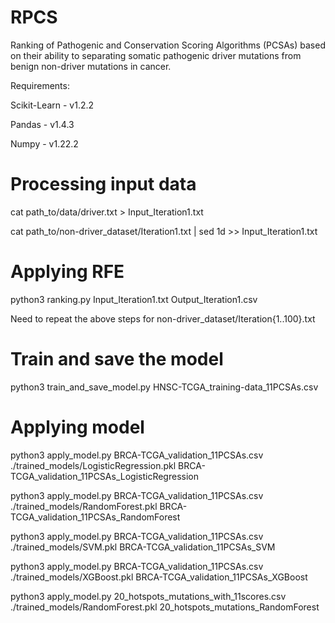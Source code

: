 # RPCS
Ranking of Pathogenic and Conservation Scoring Algorithms (PCSAs) based on their ability to separating somatic pathogenic driver mutations from benign non-driver mutations in cancer.

Requirements:

Scikit-Learn - v1.2.2

Pandas - v1.4.3

Numpy - v1.22.2

# Processing input data

cat path_to/data/driver.txt > Input_Iteration1.txt

cat path_to/non-driver_dataset/Iteration1.txt | sed 1d >> Input_Iteration1.txt

# Applying RFE
python3 ranking.py Input_Iteration1.txt Output_Iteration1.csv

 Need to repeat the above steps for non-driver_dataset/Iteration{1..100}.txt


# Train and save the model
python3 train_and_save_model.py HNSC-TCGA_training-data_11PCSAs.csv

# Applying model

python3 apply_model.py BRCA-TCGA_validation_11PCSAs.csv ./trained_models/LogisticRegression.pkl BRCA-TCGA_validation_11PCSAs_LogisticRegression

python3 apply_model.py BRCA-TCGA_validation_11PCSAs.csv ./trained_models/RandomForest.pkl BRCA-TCGA_validation_11PCSAs_RandomForest

python3 apply_model.py BRCA-TCGA_validation_11PCSAs.csv ./trained_models/SVM.pkl BRCA-TCGA_validation_11PCSAs_SVM

python3 apply_model.py BRCA-TCGA_validation_11PCSAs.csv ./trained_models/XGBoost.pkl BRCA-TCGA_validation_11PCSAs_XGBoost

python3 apply_model.py 20_hotspots_mutations_with_11scores.csv ./trained_models/RandomForest.pkl 20_hotspots_mutations_RandomForest

